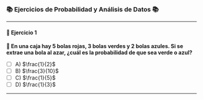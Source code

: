 ### 📚 Ejercicios de Probabilidad y Análisis de Datos 📚

---

#### **🔢 Ejercicio 1**  
**📝 En una caja hay 5 bolas rojas, 3 bolas verdes y 2 bolas azules. Si se extrae una bola al azar, ¿cuál es la probabilidad de que sea verde o azul?**  

- [ ] A) $\frac{1}{2}$   
- [ ] B) $\frac{3}{10}$  
- [ ] C) $\frac{1}{5}$ 
- [ ] D) $\frac{1}{3}$  

---
